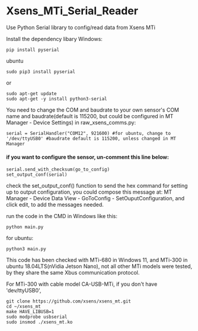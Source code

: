 # Xsens_MTi_Serial_Reader
Use Python Serial library to config/read data from Xsens MTi

Install the dependency libary
Windows:
```
pip install pyserial
```

ubuntu
```
sudo pip3 install pyserial
```
or
```
sudo apt-get update
sudo apt-get -y install python3-serial
```

You need to change the COM and baudrate to your own sensor's COM name and baudrate(default is 115200, but could be configured in MT Manager - Device Settings) in raw_xsens_comms.py:
```
serial = SerialHandler("COM12", 921600) #for ubuntu, change to '/dev/ttyUSB0' #baudrate default is 115200, unless changed in MT Manager
```

#### if you want to configure the sensor, un-comment this line below:
```
serial.send_with_checksum(go_to_config)
set_output_conf(serial)
```

check the set_output_conf() function to send the hex command for setting up to output configuration, you could compose this message at:
MT Manager - Device Data View - GoToConfig - SetOuputConfiguration, and click edit, to add the messages needed.


run the code in the CMD in Windows like this:
```
python main.py
```
for ubuntu:
```
python3 main.py
```



This code has been checked with MTi-680 in Windows 11, and MTi-300 in ubuntu 18.04LTS(nVidia Jetson Nano),  not all other MTi models were tested, by they share the same Xbus communication protocol.

For MTi-300 with cable model CA-USB-MTi, if you don't have 'dev/ttyUSB0', 
```
git clone https://github.com/xsens/xsens_mt.git
cd ~/xsens_mt
make HAVE_LIBUSB=1
sudo modprobe usbserial
sudo insmod ./xsens_mt.ko
```

